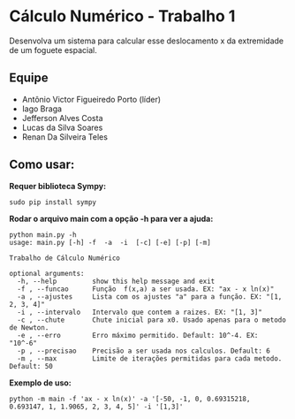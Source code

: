 # Cálculo Numérico - Trabalho 1

Desenvolva um sistema para calcular esse deslocamento x da extremidade de um foguete espacial.

## Equipe

- Antônio Victor Figueiredo Porto (líder)
- Iago Braga
- Jefferson Alves Costa
- Lucas da Silva Soares
- Renan Da Silveira Teles

## Como usar:

**Requer biblioteca Sympy:**

    sudo pip install sympy

**Rodar o arquivo main com a opção -h para ver a ajuda:**

    python main.py -h
    usage: main.py [-h] -f  -a  -i  [-c] [-e] [-p] [-m]
    
    Trabalho de Cálculo Numérico
    
    optional arguments:
      -h, --help         show this help message and exit
      -f , --funcao      Função  f(x,a) a ser usada. EX: "ax - x ln(x)"
      -a , --ajustes     Lista com os ajustes "a" para a função. EX: "[1, 2, 3, 4]"
      -i , --intervalo   Intervalo que contem a raizes. EX: "[1, 3]"
      -c , --chute       Chute inicial para x0. Usado apenas para o metodo de Newton.
      -e , --erro        Erro máximo permitido. Default: 10^-4. EX: "10^-6"
      -p , --precisao    Precisão a ser usada nos calculos. Default: 6
      -m , --max         Limite de iterações permitidas para cada metodo. Default: 50

    
**Exemplo de uso:**

    python -m main -f 'ax - x ln(x)' -a '[-50, -1, 0, 0.69315218, 0.693147, 1, 1.9065, 2, 3, 4, 5]' -i '[1,3]'